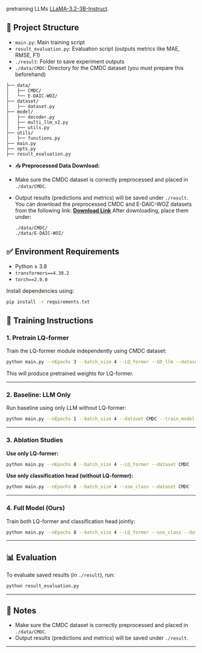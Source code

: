
pretraining LLMs [LLaMA-3.2-3B-Instruct](https://huggingface.co/meta-llama/Llama-3.2-3B-Instruct). 

## 📁 Project Structure

* `main.py`: Main training script
* `result_evaluation.py`: Evaluation script (outputs metrics like MAE, RMSE, F1)
* `./result`: Folder to save experiment outputs
* `./data/CMDC`: Directory for the CMDC dataset (you must prepare this beforehand)

```
├── data/
│   ├── CMDC/
│   └── E-DAIC-WOZ/
├── dataset/
│   ├── dataset.py
├── model/
│   ├── decoder.py
│   ├── multi_llm_v2.py
│   ├── utils.py
├── utils/
│   ├── functions.py
├── main.py
├── opts.py
├── result_evaluation.py
```

* 📥 **Preprocessed Data Download:**
* Make sure the CMDC dataset is correctly preprocessed and placed in `./data/CMDC`.
* Output results (predictions and metrics) will be saved under `./result`.
  You can download the preprocessed CMDC and E-DAIC-WOZ datasets from the following link:
  **[Download Link](https://your_download_link_here.com)**
  After downloading, place them under:

  ```
  ./data/CMDC/
  ./data/E-DAIC-WOZ/
  ```

## ✅ Environment Requirements

* Python ≥ 3.8
* `transformers==4.30.2`
* `torch==2.0.0`

Install dependencies using:

```bash
pip install -r requirements.txt
```


## 🚀 Training Instructions

### 1. Pretrain LQ-former

Train the LQ-former module independently using CMDC dataset:

```bash
python main.py --nEpochs 3 --batch_size 4 --LQ_former --GD_llm --dataset CMDC
```

This will produce pretrained weights for LQ-former.

---

### 2. Baseline: LLM Only

Run baseline using only LLM without LQ-former:

```bash
python main.py --nEpochs 1 --batch_size 4 --dataset CMDC --train_model test
```

---

### 3. Ablation Studies

**Use only LQ-former:**

```bash
python main.py --nEpochs 8 --batch_size 4 --LQ_former --dataset CMDC
```

**Use only classification head (without LQ-former):**

```bash
python main.py --nEpochs 8 --batch_size 4 --use_class --dataset CMDC
```

---

### 4. Full Model (Ours)

Train both LQ-former and classification head jointly:

```bash
python main.py --nEpochs 8 --batch_size 4 --LQ_former --use_class --dataset CMDC
```

---

## 📊 Evaluation

To evaluate saved results (in `./result`), run:

```bash
python result_evaluation.py
```

---

## 📌 Notes

* Make sure the CMDC dataset is correctly preprocessed and placed in `./data/CMDC`.
* Output results (predictions and metrics) will be saved under `./result`.

---

